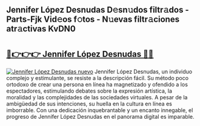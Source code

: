 ## Jennifer López Desnudas D𝚎sn𝚞dos filtr𝚊dos - Parts-Fjk Vid𝚎os f𝚘tos - N𝚞evas filtr𝚊ciones atr𝚊ctivas KvDN0

# <h2><a href="http://mb9u0w.tromn.icu/?c=Jennifer+L%c3%b3pez+Desnudas">🔗👉👉👉 Jennifer López Desnudas 🔗🔗</a></h2>

[![Jennifer López Desnudas nuevo](https://i.imgur.com/pEAQMta.gif)](http://mb9u0w.tromn.icu/?c=Jennifer+L%c3%b3pez+Desnudas)
Jennifer López Desnudas, un individuo complejo y estimulante, se resiste a la descripción fácil. Su método poco ortodoxo de crear una persona en línea ha magnetizado y ofendido a los espectadores, estimulando debates sobre la expresión artística, la moralidad y las complejidades de las sociedades virtuales. A pesar de la ambigüedad de sus intenciones, su huella en la cultura en línea es imborrable. Con una dedicación inquebrantable y un encanto innegable, el progreso de Jennifer López Desnudas en el panorama digital es imparable.
